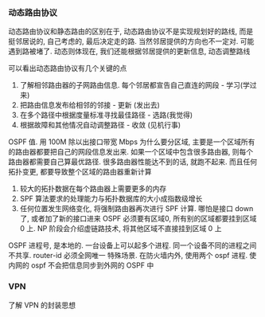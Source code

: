 
### 动态路由协议
动态路由协议和静态路由的区别在于, 动态路由协议不是实现规划好的路线, 而是挺邻居说的, 自己考虑的, 最后决定走的路. 当然邻居提供的方向也不一定对. 可能遇到路被堵了. 动态则体现在, 我们还能根据邻居提供的更新信息, 动态调整路线

可以看出动态路由协议有几个关键的点
1. 了解相邻路由器的子网路由信息. 每个邻居都宣告自己直连的网段 - 学习(学过来)
2. 把路由信息发布给相邻的邻接 - 更新 (发出去)
3. 在多个路径中根据度量标准寻找最佳路径 - 选路(我觉得)
4. 根据故障和其他情况自动调整路径 - 收敛 (见机行事)

OSPF 值. 用 100M 除以出接口带宽 Mbps
为什么要分区域, 主要是一个区域所有的路由器都要把自己的网段信息发出来. 如果一个区域中包含很多路由器, 则每个路由器都需要自己算最优路径. 很多路由器性能达不到的话, 就跑不起来. 而且任何拓扑变更, 都要导致整个区域的路由器重新计算

1. 较大的拓扑数据在每个路由器上需要更多的内存
2. SPF 算法要求的处理能力与拓扑数据库的大小成指数级增长
3. 任何位置发生网络变化, 将强制路由器再次进行 SPF 计算. 哪怕是接口 down 了, 或者加了新的接口进来
OSPF 必须要有区域0, 所有别的区域都要挂到区域 0 上. NP 阶段会介绍虚链路技术, 将其他区域不直接挂到区域 0 上

OSPF 进程号, 是本地的. 一台设备上可以起多个进程. 同一个设备不同的进程之间不共享. router-id 必须全网唯一
特殊场景. 在防火墙内外, 使用两个 ospf 进程. 使内网的 ospf 不会把信息同步到外网的 OSPF 中
### VPN
了解 VPN 的封装思想
